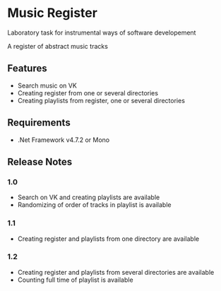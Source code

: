 Music Register
===
Laboratory task for instrumental ways of software developement

A register of abstract music tracks

Features
---
* Search music on VK
* Creating register from one or several directories
* Creating playlists from register, one or several directories

Requirements
---
* .Net Framework v4.7.2 or Mono

Release Notes
---
### 1.0
* Search on VK and creating playlists are available
* Randomizing of order of tracks in playlist is available

### 1.1
* Creating register and playlists from one directory are available

### 1.2
* Creating register and playlists from several directories are available
* Counting full time of playlist is available
